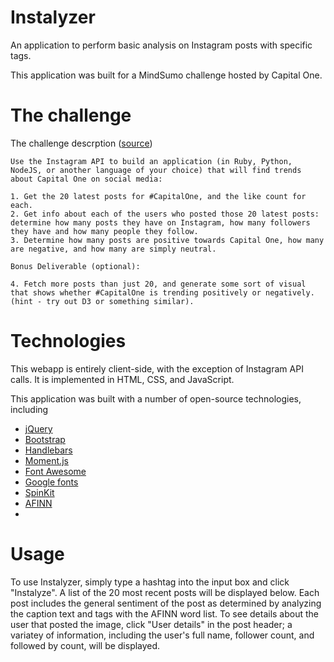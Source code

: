 # Instalyzer

An application to perform basic analysis on Instagram posts with specific tags.

This application was built for a MindSumo challenge hosted by Capital One.

# The challenge

The challenge descrption ([source](https://www.mindsumo.com/contests/meerkat-api))

```
Use the Instagram API to build an application (in Ruby, Python, NodeJS, or another language of your choice) that will find trends about Capital One on social media:

1. Get the 20 latest posts for #CapitalOne, and the like count for each. 
2. Get info about each of the users who posted those 20 latest posts: determine how many posts they have on Instagram, how many followers they have and how many people they follow. 
3. Determine how many posts are positive towards Capital One, how many are negative, and how many are simply neutral.

Bonus Deliverable (optional):

4. Fetch more posts than just 20, and generate some sort of visual that shows whether #CapitalOne is trending positively or negatively. (hint - try out D3 or something similar).
```

# Technologies

This webapp is entirely client-side, with the exception of Instagram API calls. It is implemented in HTML, CSS, and JavaScript.

This application was built with a number of open-source technologies, including

* [jQuery](https://jquery.com/)
* [Bootstrap](http://getbootstrap.com/)
* [Handlebars](http://handlebarsjs.com/)
* [Moment.js](http://momentjs.com/)
* [Font Awesome](https://fortawesome.github.io/Font-Awesome/)
* [Google fonts](https://www.google.com/fonts)
* [SpinKit](https://github.com/tobiasahlin/SpinKit)
* [AFINN](http://www2.imm.dtu.dk/pubdb/views/publication_details.php?id=6010)
* 

# Usage

To use Instalyzer, simply type a hashtag into the input box and click "Instalyze". A list of the 20 most recent posts will be displayed below. Each post includes the general sentiment of the post as determined by analyzing the caption text and tags with the AFINN word list. To see details about the user that posted the image, click "User details" in the post header; a variatey of information, including the user's full name, follower count, and followed by count, will be displayed.

